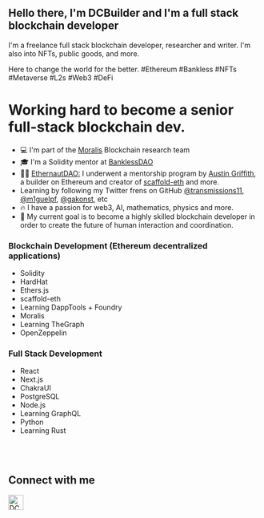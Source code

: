 ## Hello there, I'm DCBuilder and I'm a full stack blockchain developer

I'm a freelance full stack blockchain developer, researcher and writer. I'm also into NFTs, public goods, and more.

Here to change the world for the better. #Ethereum #Bankless #NFTs #Metaverse #L2s #Web3 #DeFi

# Working hard to become a senior full-stack blockchain dev.  

- 💻 I'm part of the [Moralis](https://moralis.io/) Blockchain research team
- 🎓 I'm a Solidity mentor at <a href="https://twitter.com/banklessDAO">BanklessDAO</a>
- 👨‍💻 <a href="https://twitter.com/EthernautDAO">EthernautDAO:</a> I underwent a mentorship program by <a href="https://twitter.com/austingriffith">Austin Griffith</a>, a builder on Ethereum and creator of <a href="https://github.com/austintgriffith/scaffold-eth">scaffold-eth</a> and more.
- Learning by following my Twitter frens on GitHub [@transmissions11](https://twitter.com/transmissions11), [@m1guelpf](https://twitter.com/m1guelpf), [@gakonst](https://twitter.com/gakonst), etc
- 🔥 I have a passion for web3, AI, mathematics, physics and more.
- 🎯 My current goal is to become a highly skilled blockchain developer in order to create the future of human interaction and coordination.

### Blockchain Development (Ethereum decentralized applications)

- Solidity
- HardHat
- Ethers.js
- scaffold-eth
- Learning DappTools + Foundry
- Moralis
- Learning TheGraph
- OpenZeppelin

### Full Stack Development

- React
- Next.js
- ChakraUI
- PostgreSQL
- Node.js
- Learning GraphQL
- Python
- Learning Rust

<br />

<br /> 

[twitter]: https://twitter.com/DCbuild3r 

## Connect with me

[<img align="left" alt="DCBuilder | Twitter" width="30px" src="https://cdn.jsdelivr.net/npm/simple-icons@v3/icons/twitter.svg" />][twitter]
